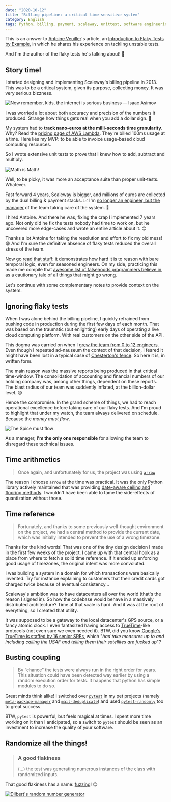 ```yaml
---
date: "2020-10-12"
title: "Billing pipeline: a critical time sensitive system"
category: English
tags: Python, billing, payment, scaleway, unittest, software engineering, quality assurance, management, pipeline, data, money, business, AWS, lambda, date, time, falsehood, Chesterton's fence, arrow, TrueTime, google, pytest, meta-package-manage, mail-deduplicate
---
```


This is an answer to [Antoine Veuiller](https://www.linkedin.com/in/antoine-veuiller/)'s article, an [Introduction to Flaky Tests by Example](https://medium.com/@aveuiller/stories-of-flaky-test-encounters-in-the-wild-a152bf7151f5), in which he shares his experience on tackling unstable tests.

And I'm the author of the flaky tests he's talking about! 😬

## Story time!

I started designing and implementing Scaleway's billing pipeline in 2013. This was to be a critical system, given its purpose, collecting money. It was very seriouz bizzness.

![Now remember, kids, the internet is serious business -- Isaac Asimov]({attach}internet-is-serious-business.jpeg)

I was worried a lot about both accuracy and precision of the numbers it produced. Strange how things gets real when you add a dollar sign. 🤑

My system had to **track nano-euros at the milli-seconds time granularity**. Why? Read the [pricing page of AWS Lambda](https://aws.amazon.com/lambda/pricing/). They're billed 100ms usage at a time. Here lies my MVP: to be able to invoice usage-based cloud computing resources.

So I wrote extensive unit tests to prove that I knew how to add, subtract and multiply.

![Math is Math!]({attach}math-is-math.jpeg)

Well, to be picky, it was more an acceptance suite than proper unit-tests. Whatever.

Fast forward 4 years, Scaleway is bigger, and millions of euros are collected by the dual billing & payment stacks. 📈 I'm [no longer an engineer, but the manager]({filename}/2020/engineering-to-management-transition.md) of the team taking care of the system. 👔

I hired Antoine. And there he was, fixing the crap I implemented 7 years ago. Not only did he fix the tests nobody had time to work on, but he uncovered more edge-cases and wrote an entire article about it. 😍

Thanks a lot Antoine for taking the resolution and effort to fix my old mess! 😁 And I'm sure the definitive absence of flaky tests reduced the overall stress of the team.

Now [go read that stuff](https://medium.com/@aveuiller/stories-of-flaky-test-encounters-in-the-wild-a152bf7151f5): it demonstrates how hard it is to reason with bare temporal logic, even for seasoned engineers. On my side, practicing this made me compile that [awesome list of falsehoods programmers believe in](https://github.com/kdeldycke/awesome-falsehood), as a cautionary tale of all things that might go wrong.

Let's continue with some complementary notes to provide context on the system.

## Ignoring flaky tests

When I was alone behind the billing pipeline, I quickly refrained from pushing code in production during the first few days of each month. That was based on the traumatic (but enlighting) early days of operating a live cloud computing platform. With real customers on the other side of the API.

This dogma was carried on when I [grew the team from 0 to 12 engineers]({filename}/2020/engineering-to-management-transition.md). Even though I repeated ad-nauseum the context of that decision, I feared it might have been lost in a typical case of [Chesterton's fence](https://en.wikipedia.org/wiki/Wikipedia:Chesterton%27s_fence). So here it is, in written form.

The main reason was the massive reports being produced in that critical time-window. The consolidation of accounting and financial numbers of our holding company was, among other things, dependent on these reports. The blast radius of our team was suddently inflated, at the billion-dollar level. 😅

Hence the compromise. In the grand scheme of things, we had to reach operational excellence before taking care of our flaky tests. And I'm proud to highlight that under my watch, the team always delivered on schedule. Because the *money must flow*.

![The Spice must flow]({attach}the-spice-must-flow-cat-version.jpg)

As a manager, **I'm the only one responsible** for allowing the team to disregard these technical issues.

## Time arithmetics

> Once again, and unfortunately for us, the project was using [`arrow`](https://github.com/arrow-py/arrow)

The reason I choose `arrow` at the time was practical. It was the only Python library actively maintained that was providing [date-aware ceiling and flooring methods](https://arrow.readthedocs.io/en/stable/#ranges-spans). I wouldn't have been able to tame the side-effects of quantization without those.

## Time reference

> Fortunately, and thanks to some previously well-thought environment on the project, we had a central method to provide the current date, which was initially intended to prevent the use of a wrong timezone.

Thanks for the kind words! That was one of the tiny design decision I made in the first few weeks of the project. I came up with that central hook as a place from where to fetch a solid time reference. If it ended up enforcing good usage of timezones, the original intent was more convoluted.

I was building a system in a domain for which transactions were basically invented. Try for instance explaining to customers that their credit cards got charged twice because of eventual consistency...

Scaleway's ambition was to have datacenters all over the world (that's the reason I signed in). So how the codebase would behave in a massively distributed architecture? Time at that scale is hard. And it was at the root of everything, so I created that utility.

It was supposed to be a gateway to the local datacenter's GPS source, or a fancy atomic clock. I even fantasized having access to [TrueTime](https://cloud.google.com/spanner/docs/true-time-external-consistency)-like protocols (not even sure we even needed it). BTW, did you know [Google's TrueTime is staffed by 16 senior SREs](https://twitter.com/kdeldycke/status/1102172902995173376), which "*had take measures up to and including calling the USAF and telling them their satellites are fucked up*"?

## Busting coupling

> By “chance” the tests were always run in the right order for years. This situation could have been detected way earlier by using a random execution order for tests. It happens that python has simple modules to do so.

Great minds think alike! I switched over [`pytest`](https://docs.pytest.org) in my pet projects (namely [`meta-package-manager`](https://github.com/kdeldycke/meta-package-manager) and [`mail-deduplicate`](https://github.com/kdeldycke/mail-deduplicate)) and used [`pytest-randomly`](https://pypi.org/project/pytest-randomly/) too to great success.

BTW, `pytest` is powerful, but feels magical at times. I spent more time working on it than I anticipated, so a switch to `pytest` should be seen as an investment to increase the quality of your software.

## Randomize all the things!

> ### A good flakiness
>
> (...) the test was generating numerous instances of the class with randomized inputs.

That good flakiness has a name: [fuzzing](https://en.wikipedia.org/wiki/Fuzzing)! 😉

[![Dilbert's random number generator](https://assets.amuniversal.com/321a39e06d6401301d80001dd8b71c47)](https://dilbert.com/strip/2001-10-25)